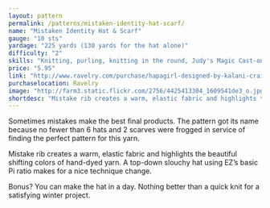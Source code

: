 ```yaml
---
layout: pattern
permalink: /patterns/mistaken-identity-hat-scarf/
name: "Mistaken Identity Hat & Scarf"
gauge: "10 sts"
yardage: "225 yards (130 yards for the hat alone)"
difficulty: "2"
skills: "Knitting, purling, knitting in the round, Judy's Magic Cast-on"
price: "5.95"
link: "http://www.ravelry.com/purchase/hapagirl-designed-by-kalani-craig/13108"
purchaselocation: Ravelry
image: "http://farm3.static.flickr.com/2756/4425413304_1609541de3_o.jpg"
shortdesc: "Mistake rib creates a warm, elastic fabric and highlights the beautiful shifting colors of hand-dyed yarn. A top-down slouchy hat using EZ’s basic Pi ratio makes for a nice technique change."
---
```


Sometimes mistakes make the best final products. The pattern got its name because no fewer than 6 hats and 2 scarves were frogged in service of finding the perfect pattern for this yarn.

Mistake rib creates a warm, elastic fabric and highlights the beautiful shifting colors of hand-dyed yarn. A top-down slouchy hat using EZ’s basic Pi ratio makes for a nice technique change.

Bonus? You can make the hat in a day. Nothing better than a quick knit for a satisfying winter project.
